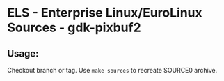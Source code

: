 # ELS - Enterprise Linux/EuroLinux Sources - gdk-pixbuf2
 
## Usage:
  Checkout branch or tag. Use `make sources` to recreate  SOURCE0 archive.
